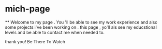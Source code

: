 # mich-page
** Welcome to my page . You 'll be able to see my work experience and also some projects i've been working on . this page , yo'll als see my educstional levels and be able to contact me when needed to.

thank you! Be There To Watch